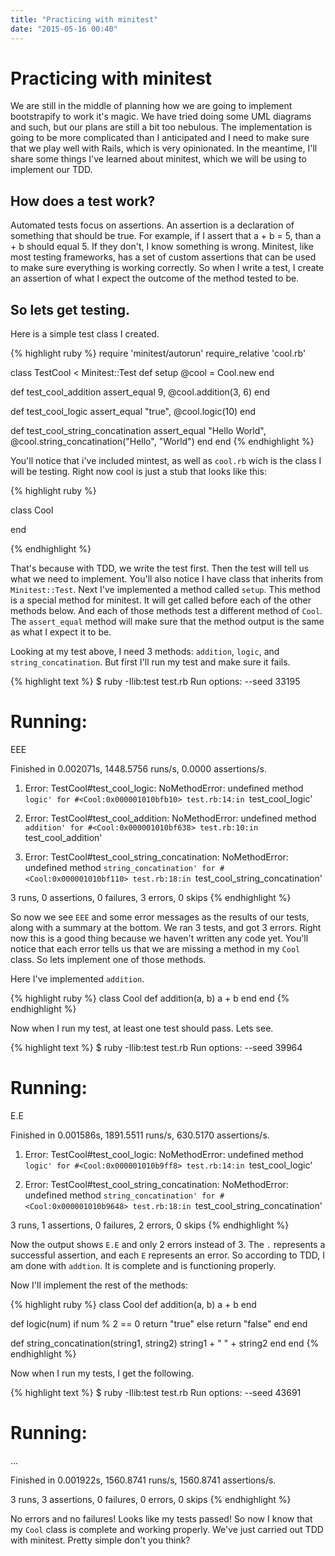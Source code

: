 ```yaml
---
title: "Practicing with minitest"
date: "2015-05-16 00:40"
---
```

# Practicing with minitest

We are still in the middle of planning how we are going to implement bootstrapify to work it's magic. We have tried doing some UML diagrams and such, but our plans are still a bit too nebulous. The implementation is going to be more complicated than I anticipated and I need to make sure that we play well with Rails, which is very opinionated. In the meantime, I'll share some things I've learned about minitest, which we will be using to implement our TDD.

## How does a test work?

Automated tests focus on assertions. An assertion is a declaration of something that should be true. For example, if I assert that a + b = 5, than a + b should equal 5. If they don't, I know something is wrong. Minitest, like most testing frameworks, has a set of custom assertions that can be used to make sure everything is working correctly. So when I write a test, I create an assertion of what I expect the outcome of the method tested to be.

## So lets get testing.

Here is a simple test class I created.

{% highlight ruby %}
require 'minitest/autorun'
require_relative 'cool.rb'

class TestCool < Minitest::Test
  def setup
    @cool = Cool.new
  end

  def test_cool_addition
    assert_equal 9, @cool.addition(3, 6)
  end

  def test_cool_logic
    assert_equal "true", @cool.logic(10)
  end

  def test_cool_string_concatination
    assert_equal "Hello World", @cool.string_concatination("Hello", "World")
  end
end
{% endhighlight %}

You'll notice that i've included mintest, as well as `cool.rb` wich is the class I will be testing. Right now cool is just a stub that looks like this:

{% highlight ruby %}

class Cool

end

{% endhighlight %}

That's because with TDD, we write the test first. Then the test will tell us what we need to implement. You'll also notice I have class that inherits from `Minitest::Test`. Next I've implemented a method called `setup`. This method is a special method for minitest. It will get called before each of the other methods below. And each of those methods test a different method of `Cool`. The `assert_equal` method will make sure that the method output is the same as what I expect it to be.

Looking at my test above, I need 3 methods: `addition`, `logic`, and `string_concatination`. But first I'll run my test and make sure it fails.

{% highlight text %}
$ ruby -Ilib:test test.rb
Run options: --seed 33195

# Running:

EEE

Finished in 0.002071s, 1448.5756 runs/s, 0.0000 assertions/s.

  1) Error:
TestCool#test_cool_logic:
NoMethodError: undefined method `logic' for #<Cool:0x000001010bfb10>
    test.rb:14:in `test_cool_logic'


  2) Error:
TestCool#test_cool_addition:
NoMethodError: undefined method `addition' for #<Cool:0x000001010bf638>
    test.rb:10:in `test_cool_addition'


  3) Error:
TestCool#test_cool_string_concatination:
NoMethodError: undefined method `string_concatination' for #<Cool:0x000001010bf110>
    test.rb:18:in `test_cool_string_concatination'

3 runs, 0 assertions, 0 failures, 3 errors, 0 skips
{% endhighlight %}

So now we see `EEE` and some error messages as the results of our tests, along with a summary at the bottom. We ran 3 tests, and got 3 errors. Right now this is a good thing because we haven't written any code yet. You'll notice that each error tells us that we are missing a method in my `Cool` class. So lets implement one of those methods.

Here I've implemented `addition`.

{% highlight ruby %}
class Cool
  def addition(a, b)
    a + b
  end
end
{% endhighlight %}

Now when I run my test, at least one test should pass. Lets see.

{% highlight text %}
$ ruby -Ilib:test test.rb
Run options: --seed 39964

# Running:

E.E

Finished in 0.001586s, 1891.5511 runs/s, 630.5170 assertions/s.

  1) Error:
TestCool#test_cool_logic:
NoMethodError: undefined method `logic' for #<Cool:0x000001010b9ff8>
    test.rb:14:in `test_cool_logic'


  2) Error:
TestCool#test_cool_string_concatination:
NoMethodError: undefined method `string_concatination' for #<Cool:0x000001010b9648>
    test.rb:18:in `test_cool_string_concatination'

3 runs, 1 assertions, 0 failures, 2 errors, 0 skips
{% endhighlight %}

Now the output shows `E.E` and only 2 errors instead of 3. The `.` represents a successful assertion, and each `E` represents an error. So according to TDD, I am done with `addtion`. It is complete and is functioning properly.

Now I'll implement the rest of the methods:

{% highlight ruby %}
class Cool
  def addition(a, b)
    a + b
  end

  def logic(num)
    if num % 2 == 0
      return "true"
    else
      return "false"
    end
  end

  def string_concatination(string1, string2)
    string1 + " " + string2
  end
end
{% endhighlight %}

Now when I run my tests, I get the following.

{% highlight text %}
$ ruby -Ilib:test test.rb
Run options: --seed 43691

# Running:

...

Finished in 0.001922s, 1560.8741 runs/s, 1560.8741 assertions/s.

3 runs, 3 assertions, 0 failures, 0 errors, 0 skips
{% endhighlight %}

No errors and no failures! Looks like my tests passed! So now I know that my `Cool` class is complete and working properly. We've just carried out TDD with minitest. Pretty simple don't you think?
